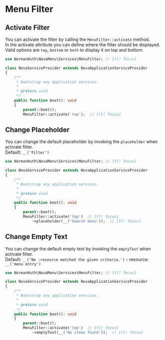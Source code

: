 # Menu Filter

## Activate Filter

You can activate the filter by calling the `MenuFilter::activate` method.  
In the activate attribute you can define where the filter should be displayed.  
Valid options are `top`, `bottom` or `both` to display it on top and bottom.

```php
use NormanHuth\NovaMenu\Services\MenuFilter; // [tl! focus]

class NovaServiceProvider extends NovaApplicationServiceProvider
{
    /**
     * Bootstrap any application services.
     *
     * @return void
     */
    public function boot(): void
    {
        parent::boot();
        MenuFilter::activate('top');  // [tl! focus]
```

## Change Placeholder

You can change the default placeholder by invoking the `placeholder` when activate filter.  
Default: `__('Filter')`

```php
use NormanHuth\NovaMenu\Services\MenuFilter; // [tl! focus]

class NovaServiceProvider extends NovaApplicationServiceProvider
{
    /**
     * Bootstrap any application services.
     *
     * @return void
     */
    public function boot(): void
    {
        parent::boot();
        MenuFilter::activate('top')  // [tl! focus]
            ->placeholder(__('Search menu'));  // [tl! focus]
```

## Change Empty Text

You can change the default empty text by invoking the `emptyText`
when activate filter.  
Default: `__('No :resource matched the given criteria.')` - resource: `__('menu entry')`

```php
use NormanHuth\NovaMenu\Services\MenuFilter; // [tl! focus]

class NovaServiceProvider extends NovaApplicationServiceProvider
{
    /**
     * Bootstrap any application services.
     *
     * @return void
     */
    public function boot(): void
    {
        parent::boot();
        MenuFilter::activate('top')  // [tl! focus]
            ->emptyText(__('No items found'));  // [tl! focus]
```
